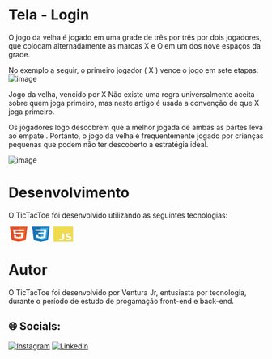 # Tela - Login
O jogo da velha é jogado em uma grade de três por três por dois jogadores, que colocam alternadamente as marcas X e O em um dos nove espaços da grade.

No exemplo a seguir, o primeiro jogador ( X ) vence o jogo em sete etapas:
![image](https://github.com/Ventura-Jr/CRUD-IBRF/assets/122493018/61087642-5317-4fcd-a8fa-f9b1159fb3fe)

Jogo da velha, vencido por X
Não existe uma regra universalmente aceita sobre quem joga primeiro, mas neste artigo é usada a convenção de que X joga primeiro.

Os jogadores logo descobrem que a melhor jogada de ambas as partes leva ao empate . Portanto, o jogo da velha é frequentemente jogado por crianças pequenas que podem não ter descoberto a estratégia ideal.

![image](https://github.com/Ventura-Jr/TELA-LOGIN/assets/122493018/fcea6f86-3879-4dcd-be4f-7df09b9d935f)

# Desenvolvimento
O TicTacToe foi desenvolvido utilizando as seguintes tecnologias:
<div>
<img align="center" alt="Ventura-HTML" height="30" width="40" src="https://raw.githubusercontent.com/devicons/devicon/master/icons/html5/html5-original.svg">
<img align="center" alt="Ventura-CSS" height="30" width="40" src="https://raw.githubusercontent.com/devicons/devicon/master/icons/css3/css3-original.svg">
<img align="center" alt="Ventura-Js" height="30" width="40" src="https://raw.githubusercontent.com/devicons/devicon/master/icons/javascript/javascript-plain.svg">
</div>

# Autor
O TicTacToe foi desenvolvido por Ventura Jr, entusiasta por tecnologia, durante o período de estudo de progamação front-end e back-end.

## 🌐 Socials:
[![Instagram](https://img.shields.io/badge/Instagram-%23E4405F.svg?logo=Instagram&logoColor=white)](https://www.instagram.com/eng.venturajr/) [![LinkedIn](https://img.shields.io/badge/LinkedIn-%230077B5.svg?logo=linkedin&logoColor=white)](https://www.linkedin.com/in/ventura-jr/)
